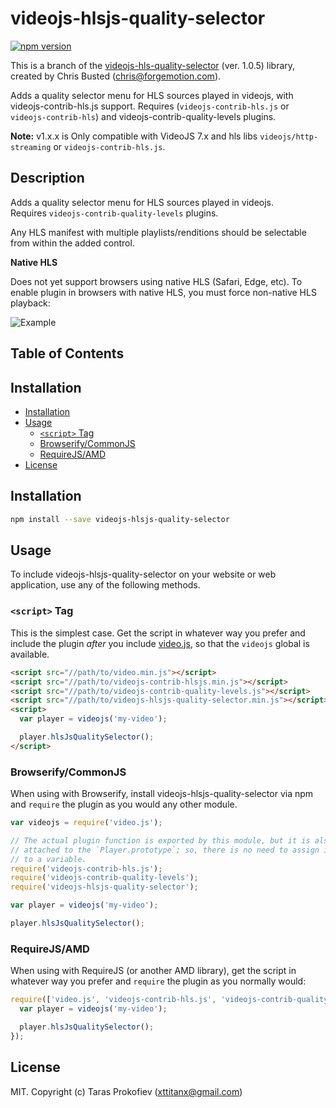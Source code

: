 # videojs-hlsjs-quality-selector
[![npm version](https://badge.fury.io/js/videojs-hlsjs-quality-selector.svg)](https://badge.fury.io/js/videojs-hls-quality-selector)

This is a branch of the [videojs-hls-quality-selector][videojs-hls-quality-selector] (ver. 1.0.5) library, created by Chris Busted (chris@forgemotion.com).

Adds a quality selector menu for HLS sources played in videojs, with videojs-contrib-hls.js support. 
Requires (`videojs-contrib-hls.js` or `videojs-contrib-hls`) and videojs-contrib-quality-levels plugins.

**Note:** v1.x.x is Only compatible with VideoJS 7.x and hls libs `videojs/http-streaming` or `videojs-contrib-hls.js`. 

## Description

Adds a quality selector menu for HLS sources played in videojs.  
Requires `videojs-contrib-quality-levels` plugins.

Any HLS manifest with multiple playlists/renditions should be selectable from within the added control.  

**Native HLS**

Does not yet support browsers using native HLS (Safari, Edge, etc).  To enable plugin in browsers with native HLS, you must force non-native HLS playback:

![Example](example.png)

## Table of Contents

<!-- START doctoc generated TOC please keep comment here to allow auto update -->
<!-- DON'T EDIT THIS SECTION, INSTEAD RE-RUN doctoc TO UPDATE -->
## Installation

- [Installation](#installation)
- [Usage](#usage)
  - [`<script>` Tag](#script-tag)
  - [Browserify/CommonJS](#browserifycommonjs)
  - [RequireJS/AMD](#requirejsamd)
- [License](#license)

<!-- END doctoc generated TOC please keep comment here to allow auto update -->
## Installation

```sh
npm install --save videojs-hlsjs-quality-selector
```

## Usage

To include videojs-hlsjs-quality-selector on your website or web application, use any of the following methods.

### `<script>` Tag

This is the simplest case. Get the script in whatever way you prefer and include the plugin _after_ you include [video.js][videojs], so that the `videojs` global is available.

```html
<script src="//path/to/video.min.js"></script>
<script src="//path/to/videojs-contrib-hlsjs.min.js"></script>
<script src="//path/to/videojs-contrib-quality-levels.js"></script>
<script src="//path/to/videojs-hlsjs-quality-selector.min.js"></script>
<script>
  var player = videojs('my-video');

  player.hlsJsQualitySelector();
</script>
```

### Browserify/CommonJS

When using with Browserify, install videojs-hlsjs-quality-selector via npm and `require` the plugin as you would any other module.

```js
var videojs = require('video.js');

// The actual plugin function is exported by this module, but it is also
// attached to the `Player.prototype`; so, there is no need to assign it
// to a variable.
require('videojs-contrib-hls.js');
require('videojs-contrib-quality-levels');
require('videojs-hlsjs-quality-selector');

var player = videojs('my-video');

player.hlsJsQualitySelector();
```

### RequireJS/AMD

When using with RequireJS (or another AMD library), get the script in whatever way you prefer and `require` the plugin as you normally would:

```js
require(['video.js', 'videojs-contrib-hls.js', 'videojs-contrib-quality-levels', 'videojs-hlsjs-quality-selector'], function(videojs) {
  var player = videojs('my-video');

  player.hlsJsQualitySelector();
});
```

## License

MIT. Copyright (c) Taras Prokofiev (xttitanx@gmail.com)


[videojs]: http://videojs.com/
[videojs-hls-quality-selector]: https://www.npmjs.com/package/videojs-hls-quality-selector
